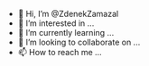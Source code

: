 - 👋 Hi, I’m @ZdenekZamazal
- 👀 I’m interested in ...
- 🌱 I’m currently learning ...
- 💞️ I’m looking to collaborate on ...
- 📫 How to reach me ...

<!---
ZdenekZamazal/ZdenekZamazal is a ✨ special ✨ repository because its `README.md` (this file) appears on your GitHub profile.
You can click the Preview link to take a look at your changes.
--->
